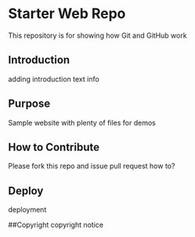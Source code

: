 # Starter Web Repo

This repository is for showing how Git and GitHub work

## Introduction
adding introduction text info

## Purpose

Sample website with plenty of files for demos

## How to Contribute
Please fork this repo and issue pull request 
how to?

## Deploy

deployment

##Copyright
copyright notice